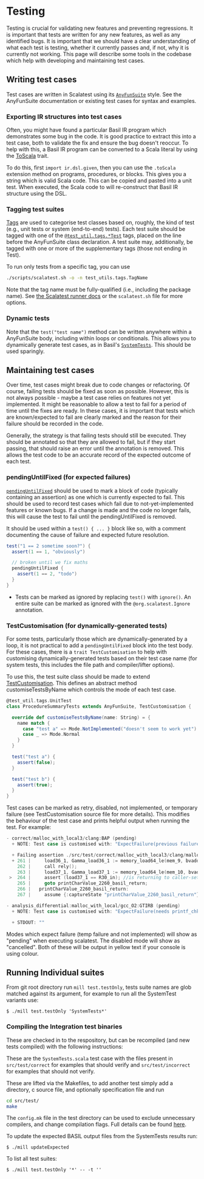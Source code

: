 Testing
=======

Testing is crucial for validating new features and preventing regressions.
It is important that tests are written for any new features, as well as any
identified bugs.
It is important that we should have a clear understanding of what each test
is testing, whether it currently passes and, if not, why it is currently
not working.
This page will describe some tools in the codebase which help with developing
and maintaining test cases.

Writing test cases
------------------
Test cases are written in Scalatest using its
[`AnyFunSuite`](https://www.scalatest.org/scaladoc/3.1.2/org/scalatest/funsuite/AnyFunSuite.html) style.
See the AnyFunSuite documentation or existing test cases for syntax and examples.

### Exporting IR structures into test cases

Often, you might have found a particular Basil IR program which demonstrates some bug in the code.
It is good practice to extract this into a test case, both to validate the fix and ensure the bug doesn't reoccur.
To help with this, a Basil IR program can be converted to
a Scala literal by using the [ToScala](https://github.com/UQ-PAC/BASIL/blob/main/src/main/scala/ir/dsl/ToScala.scala)
trait.

To do this, first `import ir.dsl.given`, then you can use the `.toScala` extension method on programs, procedures, or blocks.
This gives you a string which is valid Scala code.
This can be copied and pasted into a unit test.
When executed, the Scala code to will re-construct that Basil IR structure using the DSL.

### Tagging test suites

[Tags](https://www.scalatest.org/scaladoc/3.2.1/org/scalatest/Tag.html)
are used to categorise test classes based on, roughly, the kind of test (e.g., unit tests or system (end-to-end) tests).
Each test suite should be tagged with one of the
[`@test_util.tags.*Test`](https://github.com/UQ-PAC/BASIL/tree/main/src/test/scala/test_util/tags) tags,
placed on the line before the AnyFunSuite class declaration.
A test suite may, additionally, be tagged with one or more of the supplementary tags (those not ending in Test).

To run only tests from a specific tag, you can use
```bash
./scripts/scalatest.sh -o -n test_utils.tags.TagName
```
Note that the tag name must be fully-qualified (i.e., including the package name).
See [the Scalatest runner docs](https://www.scalatest.org/user_guide/using_the_runner) or the `scalatest.sh` file
for more options.

### Dynamic tests

Note that the `test("test name")` method can be written anywhere within a AnyFunSuite body, including
within loops or conditionals.
This allows you to dynamically generate test cases, as in
Basil's [`SystemTests`](/src/test/scala/SystemTests.scala).
This should be used sparingly.


Maintaining test cases
----------------------
Over time, test cases might break due to code changes or refactoring.
Of course, failing tests should be fixed as soon as possible.
However, this is not always possible - maybe a test case relies on features not yet implemented.
It might be reasonable to allow a test to fail for a period of time until the fixes are ready.
In these cases, it is important that tests which are known/expected to fail are clearly marked
and the reason for their failure should be recorded in the code.

Generally, the strategy is that failing tests should still be executed.
They should be annotated so that they are allowed to fail, but if they start passing,
that should raise an error until the annotation is removed.
This allows the test code to be an accurate record of the expected outcome of each test.


### pendingUntilFixed (for expected failures)

[`pendingUntilFixed`](https://www.scalatest.org/scaladoc/3.2.3/org/scalatest/Assertions.html#pendingUntilFixed(f:=%3EUnit)(implicitpos:org.scalactic.source.Position):org.scalatest.Assertionwithorg.scalatest.PendingStatement) should be used to mark a block of code (typically containing an assertion) as one which is currently expected to fail. This should be used to record test cases which fail due to not-yet-implemented features or known bugs. If a change is made and the code no longer fails, this will cause the test to fail until the pendingUntilFixed is removed.

It should be used within a `test() { ... }` block like so, with a comment documenting the cause of failure and expected future resolution.
```scala
test("1 == 2 sometime soon?") {
  assert(1 == 1, "obviously")

  // broken until we fix maths
  pendingUntilFixed {
    assert(1 == 2, "todo")
  }
}
```

- Tests can be marked as ignored by replacing `test()` with `ignore()`. An entire suite can be marked as ignored with the `@org.scalatest.Ignore` annotation.

### TestCustomisation (for dynamically-generated tests)

For some tests, particularly those which are dynamically-generated by a loop, it is not practical to add a `pendingUntilFixed` block
into the test body.
For these cases, there is a `trait TestCustomisation` to help with customising dynamically-generated tests
based on their test case name (for system tests, this includes the file path and compiler/lifter options).

To use this, the test suite class should be made to extend [TestCustomisation](/src/test/scala/test_util/TestCustomisation.scala).
This defines an abstract method customiseTestsByName which controls the mode of each test case.
```scala
@test_util.tags.UnitTest
class ProcedureSummaryTests extends AnyFunSuite, TestCustomisation {

  override def customiseTestsByName(name: String) = {
    name match {
      case "test a" => Mode.NotImplemented("doesn't seem to work yet")
      case _ => Mode.Normal
    }
  }

  test("test a") {
    assert(false);
  }

  test("test b") {
    assert(true);
  }
}
```
Test cases can be marked as retry, disabled, not implemented, or temporary failure
(see TestCustomisation source file for more details).
This modifies the behaviour of the test case and prints helpful output when running the test. For example:
```c
- correct/malloc_with_local3/clang:BAP (pending)
  + NOTE: Test case is customised with: "ExpectFailure(previous failure was: Expected verification success, but got failure. Failing assertion is: assert (load37_1 == R30_in))"

  + Failing assertion ./src/test/correct/malloc_with_local3/clang/malloc_with_local3_bap.bpl:264
  + 261 |     load36_1, Gamma_load36_1 := memory_load64_le(mem_9, bvadd64(R31_in, 18446744073709551600bv64)), (gamma_load64(Gamma_mem_9, bvadd64(R31_in, 18446744073709551600bv64)) || L(bvadd64(R31_in, 18446744073709551600bv64)));
    262 |     call rely();
    263 |     load37_1, Gamma_load37_1 := memory_load64_le(mem_10, bvadd64(R31_in, 18446744073709551608bv64)), (gamma_load64(Gamma_mem_10, bvadd64(R31_in, 18446744073709551608bv64)) || L(bvadd64(R31_in, 18446744073709551608bv64)));
 >  264 |     assert (load37_1 == R30_in); //is returning to caller-set R30
    265 |     goto printCharValue_2260_basil_return;
    266 |   printCharValue_2260_basil_return:
    267 |     assume {:captureState "printCharValue_2260_basil_return"} true;
```

```c
- analysis_differential:malloc_with_local/gcc_O2:GTIRB (pending)
  + NOTE: Test case is customised with: "ExpectFailure(needs printf_chk)"

  + STDOUT: ""
```

Modes which expect failure (temp failure and not implemented) will show as "pending" when
executing scalatest.
The disabled mode will show as "cancelled".
Both of these will be output in yellow text if your console is using colour.


## Running Individual suites

From git root directory run `mill test.testOnly`, tests suite names are glob matched against its argument, 
for example to run all the SystemTest variants use:

```
$ ./mill test.testOnly 'SystemTests*'
```


### Compiling the Integration test binaries

These are checked in to the respository, but can be recompiled (and new tests compiled) with the following instructions: 

These are the `SystemTests.scala` test case with the files present in `src/test/correct` for examples that should verify and `src/test/incorrect`
for examples that should not verify. 

These are lifted via the Makefiles, to add another test simply add a directory, c source file, and optionally specification file and run 

```sh
cd src/test/
make
```

The `config.mk` file in the test directory can be used to exclude unnecessary compilers, and change compilation flags. 
Full details can be found [here](../src/test/readme.md).


To update the expected BASIL output files from the SystemTests results run:

```
$ ./mill updateExpected
```

To list all test suites:

```
$ ./mill test.testOnly '*' -- -t ''
```
